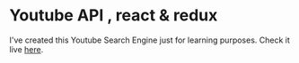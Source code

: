 # Youtube API , react & redux

I've created this Youtube Search Engine just for learning purposes.
Check it live [here](https://maciekgrzybek.github.io/youtube-react-redux/).
